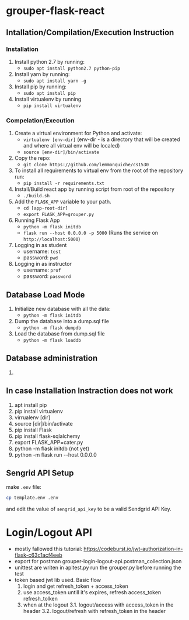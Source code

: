 # grouper-flask-react 

## Intallation/Compilation/Execution Instruction 
### Installation
1. Install python 2.7 by running:
   - `sudo apt install python2.7 python-pip`
2. Install yarn by running: 
   - `sudo apt install yarn -g` 
3. Install pip by running:
   - `sudo apt install pip` 
4. Install virtualenv by running 
   - `pip install virtualenv`

### Compelation/Execution 

1. Create a virtual environment for Python and activate:
   - `virtualenv [env-dir]` (env-dir - is a directory that will be created and where all virtual env will be localed)
   - `source [env-dir]/bin/activate` 
2. Copy the repo: 
   - `git clone https://github.com/lemmonquiche/cs1530`
3. To install all requirements to virtual env from the root of the repository run: 
   - `pip install -r requirements.txt`
4. Install/Build react app by running script from root of the repository
   - `./build.sh`
5. Add the `FLASK_APP` variable to your path. 
   - `cd [app-root-dir]`
   - `export FLASK_APP=grouper.py`
6. Running Flask App
   - `python -m flask initdb`
   - `flask run --host 0.0.0.0 -p 5000` (Runs the service on `http://localhost:5000`)
7. Logging in as student
   - username: `test` 
   - password: `pwd` 
9. Logging in as instructor
   - username: `prof`
   - password: `password`

## Database Load Mode
1. Initialize new database with all the data: 
   - `python -m flask initdb` 
2. Dump the database into a dump.sql file 
   - `python -m flask dumpdb` 
3. Load the database from dump.sql file 
   - `python -m flask loaddb`

## Database administration
1.    

## In case Installation Instraction does not work
1.  apt install pip
2.  pip install virtualenv
3.  virrualenv [dir]
4.  source [dir]/bin/activate
5.  pip install Flask
6.  pip install flask-sqlalchemy
7.  export FLASK_APP=cater.py
8.  python -m flask initdb (not yet)
9.  python -m flask run --host 0.0.0.0

## Sengrid API Setup

make `.env` file:

```bash
cp template.env .env
```

and edit the value of `sengrid_api_key` to be a valid Sendgrid API Key.


# Login/Logout API
* mostly fallowed this tutorial: https://codeburst.io/jwt-authorization-in-flask-c63c1acf4eeb
* export for postman grouper-login-logout-api.postman_collection.json
* unittest are writen in apitest.py run the grouper.py before running the test
* token based jwt lib used. Basic flow
	1. login and get refresh_token + access_token  
	2. use access_token untill it's expires, refresh access_token refresh_tolken 
	3. when at the logout 
		3.1. logout/access with access_token in the header
		3.2. logout/refresh with refresh_token in the header  
